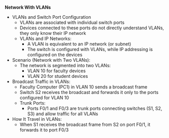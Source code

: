 **Network  With VLANs**
- VLANs and Switch Port Configuration
	- VLANs are associated with individual switch ports
	- Devices connected to these ports do not  directly understand VLANs, they only know their IP network
	- VLANs and IP Networks:
		- A VLAN is equivalent to an IP network (or subnet)
		- The switch is configured with VLANs, while IP addressing is configured on the devices
- Scenario (Network with Two VLANs):
	- The network is segmented into two VLANs:
		- VLAN 10 for faculty devices
		- VLAN 20 for student devices
- Broadcast Traffic in VLANs:
	- Faculty Computer (PC1) in VLAN 10 sends a broadcast frame
	- Switch S2 receives the broadcast and forwards it only to the ports configured for VLAN 10
	- Trunk Ports:
		- Ports F0/1 and F0/3 are trunk ports connecting switches (S1, S2, S3) and allow traffic for all VLANs
- How It Travel in VLANs:
	- When S1 receives the broadcast frame from S2 on port F0/1, it forwards it to port F0/3